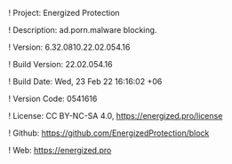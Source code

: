 ! Project: Energized Protection

! Description: ad.porn.malware blocking.

! Version: 6.32.0810.22.02.054.16

! Build Version: 22.02.054.16

! Build Date: Wed, 23 Feb 22 16:16:02 +06

! Version Code: 0541616

! License: CC BY-NC-SA 4.0, https://energized.pro/license

! Github: https://github.com/EnergizedProtection/block

! Web: https://energized.pro
